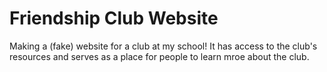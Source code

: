 # Friendship Club Website
Making a (fake) website for a club at my school! It has access to the club's resources and serves as a place for people to learn mroe about the club.
